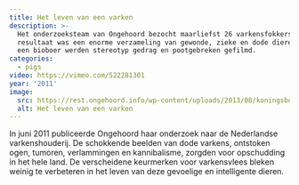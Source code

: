 ```yaml
---
title: Het leven van een varken
description: >-
  Het onderzoeksteam van Ongehoord bezocht maarliefst 26 varkensfokkers. Het
  resultaat was een enorme verzameling van gewonde, zieke en dode dieren. Bij
  een bioboer werden stereotyp gedrag en pootgebreken gefilmd.
categories:
  - pigs
video: https://vimeo.com/522281301
year: '2011'
image:
  src: https://rest.ongehoord.info/wp-content/uploads/2013/08/koningsbosch15.jpg
  alt: Het leven van een varken
---
```


In juni 2011 publiceerde Ongehoord haar onderzoek naar de Nederlandse varkenshouderij. De schokkende beelden van dode varkens, ontstoken ogen, tumoren, verlammingen en kannibalisme, zorgden voor opschudding in het hele land. De verscheidene keurmerken voor varkensvlees bleken weinig te verbeteren in het leven van deze gevoelige en intelligente dieren.
